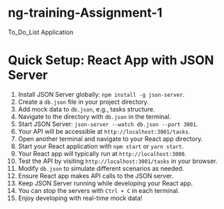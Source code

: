 # ng-training-Assignment-1
To_Do_List Application


# Quick Setup: React App with JSON Server

1. Install JSON Server globally: `npm install -g json-server`.
2. Create a `db.json` file in your project directory.
3. Add mock data to `db.json`, e.g., tasks structure.
4. Navigate to the directory with `db.json` in the terminal.
5. Start JSON Server: `json-server --watch db.json --port 3001`.
6. Your API will be accessible at `http://localhost:3001/tasks`.
7. Open another terminal and navigate to your React app directory.
8. Start your React application with `npm start` or `yarn start`.
9. Your React app will typically run at `http://localhost:3000`.
10. Test the API by visiting `http://localhost:3001/tasks` in your browser.
11. Modify `db.json` to simulate different scenarios as needed.
12. Ensure React app makes API calls to the JSON server.
13. Keep JSON Server running while developing your React app.
14. You can stop the servers with `Ctrl + C` in each terminal.
15. Enjoy developing with real-time mock data!

